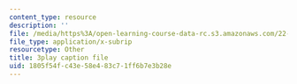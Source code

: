 ```yaml
---
content_type: resource
description: ''
file: /media/https%3A/open-learning-course-data-rc.s3.amazonaws.com/22-01-introduction-to-nuclear-engineering-and-ionizing-radiation-fall-2016/1805f54fc43e58e483c71ff6b7e3b28e_Gd0QPYVYnQg.vtt
file_type: application/x-subrip
resourcetype: Other
title: 3play caption file
uid: 1805f54f-c43e-58e4-83c7-1ff6b7e3b28e
---
```

